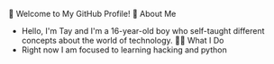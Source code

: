 
👋 Welcome to My GitHub Profile!
🚀 About Me
- Hello, I'm Tay and I'm a 16-year-old boy who self-taught different concepts about the world of technology.
🧑‍🎓 What I Do
- Right now I am focused to learning hacking and python
